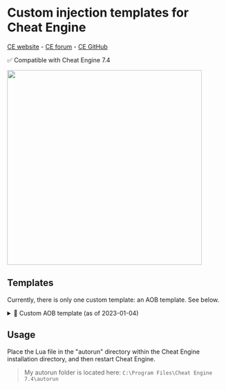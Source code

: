 # Custom injection templates for Cheat Engine

[CE website](https://www.cheatengine.org/) - [CE forum](https://forum.cheatengine.org) - [CE GitHub](https://github.com/cheat-engine)

✅ Compatible with Cheat Engine 7.4

<img src="https://user-images.githubusercontent.com/24588573/210612524-0d38fdcc-23f9-41f9-b2da-381a1b1e6d25.png" width="450px" />

## Templates

Currently, there is only one custom template: an AOB template. See below.

<details>
  <summary>👀 Custom AOB template (as of 2023-01-04)</summary>
  <img src="https://user-images.githubusercontent.com/24588573/210612528-56168a0f-5787-43b3-b6aa-3127d85b6c13.png" />
</details>

## Usage

Place the Lua file in the "autorun" directory within the Cheat Engine installation directory, and then restart Cheat Engine.  
> My autorun folder is located here: `C:\Program Files\Cheat Engine 7.4\autorun`
